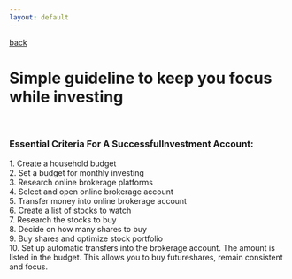 ```yaml
---
layout: default
---
```

[back](./full-list.md)

<h1>
Simple guideline to keep you focus while investing
</h1>
<br>
<h3>Essential Criteria For A SuccessfulInvestment Account:</h3>
<p>
1. Create a household budget<br>
2. Set a budget for monthly investing<br>
3. Research online brokerage platforms<br>
4. Select and open online brokerage account<br>
5. Transfer money into online brokerage account<br>
6. Create a list of stocks to watch<br>
7. Research the stocks to buy<br>
8. Decide on how many shares to buy<br>
9. Buy shares and optimize stock portfolio<br>
10. Set up automatic transfers into the brokerage account. The amount is listed in the budget. This allows you to buy futureshares, remain consistent and focus.
<br>
</p>

